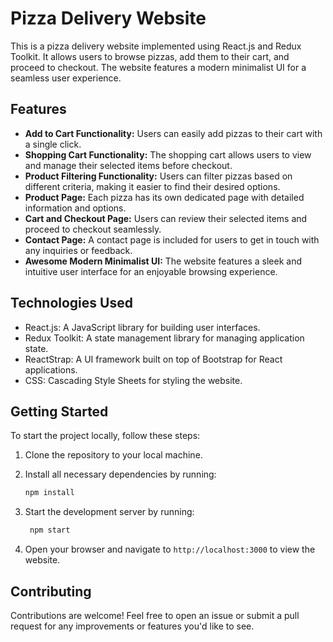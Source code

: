 # Pizza Delivery Website

This is a pizza delivery website implemented using React.js and Redux Toolkit. It allows users to browse pizzas, add them to their cart, and proceed to checkout. The website features a modern minimalist UI for a seamless user experience.

## Features

- **Add to Cart Functionality:** Users can easily add pizzas to their cart with a single click.
- **Shopping Cart Functionality:** The shopping cart allows users to view and manage their selected items before checkout.
- **Product Filtering Functionality:** Users can filter pizzas based on different criteria, making it easier to find their desired options.
- **Product Page:** Each pizza has its own dedicated page with detailed information and options.
- **Cart and Checkout Page:** Users can review their selected items and proceed to checkout seamlessly.
- **Contact Page:** A contact page is included for users to get in touch with any inquiries or feedback.
- **Awesome Modern Minimalist UI:** The website features a sleek and intuitive user interface for an enjoyable browsing experience.

## Technologies Used

- React.js: A JavaScript library for building user interfaces.
- Redux Toolkit: A state management library for managing application state.
- ReactStrap: A UI framework built on top of Bootstrap for React applications.
- CSS: Cascading Style Sheets for styling the website.

## Getting Started

To start the project locally, follow these steps:

1. Clone the repository to your local machine.
2. Install all necessary dependencies by running:
    
   ```bash
   npm install

3. Start the development server by running:
   
   ```bash
    npm start

4. Open your browser and navigate to `http://localhost:3000` to view the website.

## Contributing

Contributions are welcome! Feel free to open an issue or submit a pull request for any improvements or features you'd like to see.
